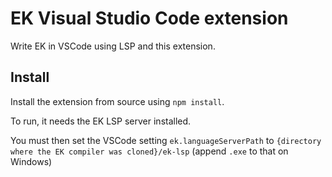 # EK Visual Studio Code extension

Write EK in VSCode using LSP and this extension.

## Install

Install the extension from source using `npm install`.

To run, it needs the EK LSP server installed.

You must then set the VSCode setting `ek.languageServerPath` to `{directory where the EK compiler was cloned}/ek-lsp` (append `.exe` to that on Windows)
